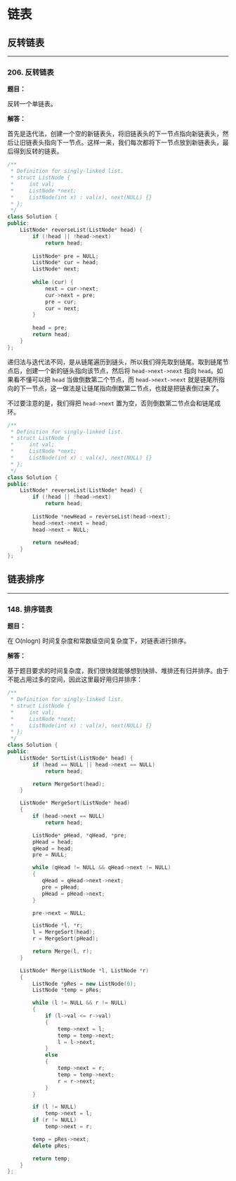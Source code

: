 # 链表

## 反转链表

---

### 206. 反转链表

**题目：**

反转一个单链表。

**解答：**

首先是迭代法，创建一个空的新链表头，将旧链表头的下一节点指向新链表头，然后让旧链表头指向下一节点。这样一来，我们每次都将下一节点放到新链表头，最后得到反转的链表。

```cpp
/**
 * Definition for singly-linked list.
 * struct ListNode {
 *     int val;
 *     ListNode *next;
 *     ListNode(int x) : val(x), next(NULL) {}
 * };
 */
class Solution {
public:
    ListNode* reverseList(ListNode* head) {
        if (!head || !head->next)
            return head;
        
        ListNode* pre = NULL;
        ListNode* cur = head;
        ListNode* next;
        
        while (cur) {
            next = cur->next;
            cur->next = pre;
            pre = cur;
            cur = next;
        }
        
        head = pre;
        return head;
    }
};
```

递归法与迭代法不同，是从链尾遍历到链头，所以我们得先取到链尾。取到链尾节点后，创建一个新的链头指向该节点，然后将 `head->next->next` 指向 `head`。如果看不懂可以把 `head` 当做倒数第二个节点，而 `head->next->next` 就是链尾所指向的下一节点，这一做法是让链尾指向倒数第二节点，也就是把链表倒过来了。

不过要注意的是，我们得把 `head->next` 置为空，否则倒数第二节点会和链尾成环。

```cpp
/**
 * Definition for singly-linked list.
 * struct ListNode {
 *     int val;
 *     ListNode *next;
 *     ListNode(int x) : val(x), next(NULL) {}
 * };
 */
class Solution {
public:
    ListNode* reverseList(ListNode* head) {
        if (!head || !head->next)
            return head;
        
        ListNode *newHead = reverseList(head->next);
        head->next->next = head;
        head->next = NULL;
        
        return newHead;
    }
};
```

## 链表排序

---

### 148. 排序链表

**题目：**

在 O(nlogn) 时间复杂度和常数级空间复杂度下，对链表进行排序。

**解答：**

基于题目要求的时间复杂度，我们很快就能够想到快排、堆排还有归并排序。由于不能占用过多的空间，因此这里最好用归并排序：

```cpp
/**
 * Definition for singly-linked list.
 * struct ListNode {
 *     int val;
 *     ListNode *next;
 *     ListNode(int x) : val(x), next(NULL) {}
 * };
 */
class Solution {
public:
    ListNode* SortList(ListNode* head) {
        if (head == NULL || head->next == NULL)
            return head;

        return MergeSort(head);
    }

    ListNode* MergeSort(ListNode* head)
    {
        if (head->next == NULL)
            return head;

        ListNode* pHead, *qHead, *pre;
        pHead = head;
        qHead = head;
        pre = NULL;

        while (qHead != NULL && qHead->next != NULL)
        {
           qHead = qHead->next->next;
           pre = pHead;
           pHead = pHead->next;
        }

        pre->next = NULL;

        ListNode *l, *r;
        l = MergeSort(head);
        r = MergeSort(pHead);

        return Merge(l, r);
    }

    ListNode* Merge(ListNode *l, ListNode *r)
    {
        ListNode *pRes = new ListNode(0);
        ListNode *temp = pRes;

        while (l != NULL && r != NULL)
        {
            if (l->val <= r->val)
            {
                temp->next = l;
                temp = temp->next;
                l = l->next;
            }
            else
            {
                temp->next = r;
                temp = temp->next;
                r = r->next;
            }
        }

        if (l != NULL)
            temp->next = l;
        if (r != NULL)
            temp->next = r;

        temp = pRes->next;
        delete pRes;

        return temp;
    }
};
```